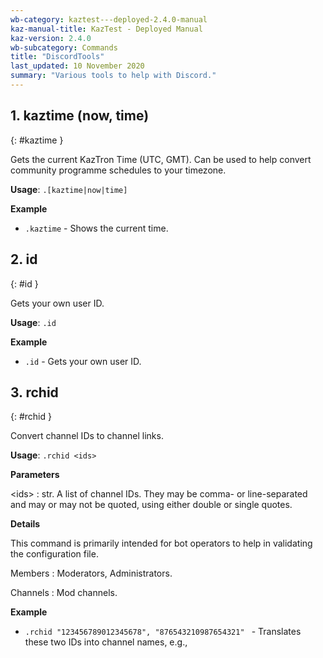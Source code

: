 ```yaml
---
wb-category: kaztest---deployed-2.4.0-manual
kaz-manual-title: KazTest - Deployed Manual
kaz-version: 2.4.0
wb-subcategory: Commands
title: "DiscordTools"
last_updated: 10 November 2020
summary: "Various tools to help with Discord."
---
```



## 1. kaztime (now, time)
{: #kaztime }

Gets the current KazTron Time (UTC, GMT). Can be used to help convert community programme schedules to your timezone.

**Usage**: `.[kaztime|now|time]`

**Example**

* `.kaztime` - Shows the current time.

## 2. id
{: #id }

Gets your own user ID.

**Usage**: `.id`

**Example**

* `.id` - Gets your own user ID.

## 3. rchid
{: #rchid }

Convert channel IDs to channel links.

**Usage**: `.rchid <ids>`

**Parameters**

&lt;ids&gt;
: str. A list of channel IDs. They may be comma- or line-separated and may or may not be quoted, using either double or single quotes.




**Details**

This command is primarily intended for bot operators to help in validating the configuration file.

Members
: Moderators, Administrators.


Channels
: Mod channels.


**Example**

* `.rchid "123456789012345678", "876543210987654321"
` - Translates these two IDs into channel names, e.g.,